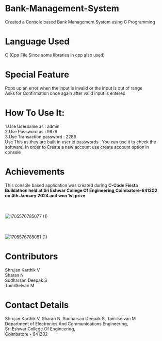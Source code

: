 # Bank-Management-System
Created a Console based Bank Management System using C Programming
# Language Used
C (Cpp File Since some libraries in cpp also used)
# Special Feature
Pops up an error when the input is invalid or the input is out of range<br>
Asks for Confirmation once again after valid input is entered
# How To Use It:
1.Use Username as : admin<br>
2.Use Password as : 9876<br>
3.Use Transaction password : 2289<br>
Use This as they are built in user id passwords . You can use it to check the software. In order to Create a new account use create account option in console
# Achievements 
This console based application was created during <b>C-Code Fiesta Buildathon held at Sri Eshwar College Of Engineering,Coimbatore-641202 on 4th January 2024 and won 1st prize</b> <br><br><br><br>
![1705576785077 (1)](https://github.com/user-attachments/assets/de5c15a4-6deb-4ec1-aba2-d746ddf40ee6)<br><br><br><br>
![1705576785051 (1)](https://github.com/user-attachments/assets/d128523c-b2a3-476e-b6d0-61682395b62f)


# Contributors
Shrujan Karthik V<br>
Sharan N<br>
Sudharsan Deepak S<br>
TamilSelvan M
# Contact Details
Shrujan Karthik V, Sharan N, Sudharsan Deepak S, Tamilselvan M<br>
Department of Electronics And Communications Engineering,<br>
Sri Eshwar College Of Engineering,<br>
Coimbatore - 641202
